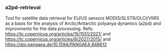 ### a2pd-retrieval
Tool for satellite data retrieval for EU/US sensors MODIS/SLSTR/OLCI/VIIRS as a basis for the analysis of Arctic/Antarctic polyanya dynamics (a2pd) and improvments for the data processing.
Refs: https://tc.copernicus.org/articles/15/1551/2021/ and https://tc.copernicus.org/articles/9/2027/2015/ and https://doi.pangaea.de/10.1594/PANGAEA.848612

